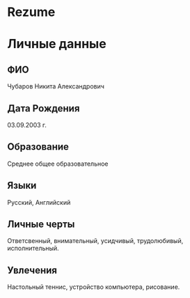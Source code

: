 # Rezume
# Личные данные
## ФИО
Чубаров Никита Александрович
## Дата Рождения
03.09.2003 г.
## Образование
Среднее общее образовательное
## Языки
Русский, Английский
## Личные черты
Ответсвенный, внимательный, усидчивый, трудолюбивый, исполнительный.
## Увлечения
Настольный теннис, устройство компьютера, рисование.
## 
